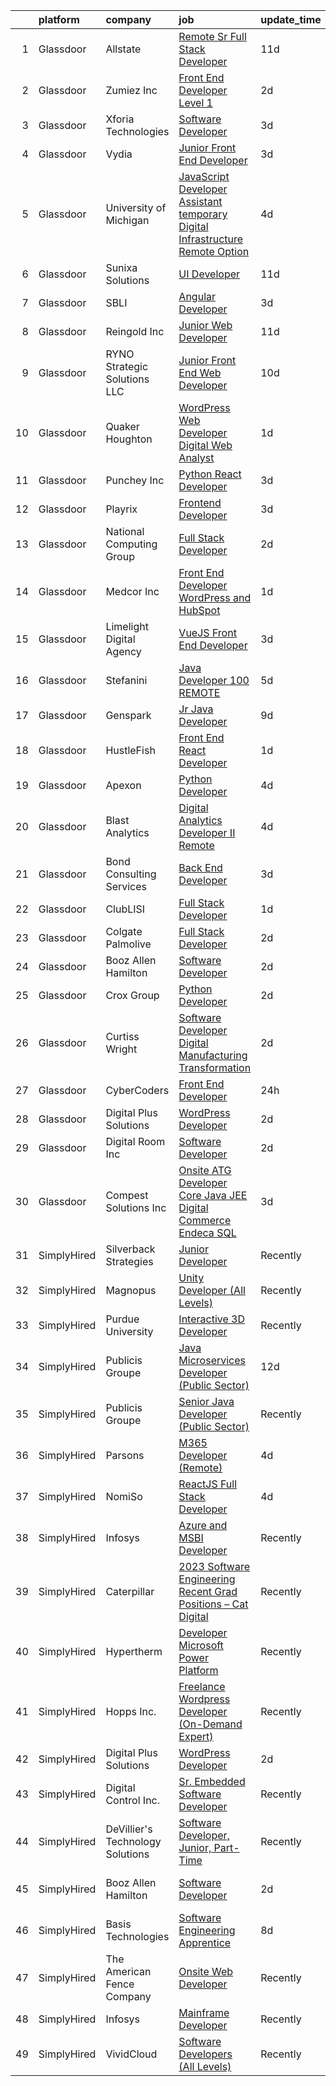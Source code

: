 

|    | platform    | company                          | job                                                                                                                                                                                                                                                                                                                                                                                                                                                                                                                                                                                                                                                                                                                                                                                                                                                                                                                                                                                                                                                                                                                                                                                                                                                                                                                                                                                                                                                                                                                                              | update_time   | location                    |
|---:|:------------|:---------------------------------|:-------------------------------------------------------------------------------------------------------------------------------------------------------------------------------------------------------------------------------------------------------------------------------------------------------------------------------------------------------------------------------------------------------------------------------------------------------------------------------------------------------------------------------------------------------------------------------------------------------------------------------------------------------------------------------------------------------------------------------------------------------------------------------------------------------------------------------------------------------------------------------------------------------------------------------------------------------------------------------------------------------------------------------------------------------------------------------------------------------------------------------------------------------------------------------------------------------------------------------------------------------------------------------------------------------------------------------------------------------------------------------------------------------------------------------------------------------------------------------------------------------------------------------------------------|:--------------|:----------------------------|
|  1 | Glassdoor   | Allstate                         | [Remote Sr Full Stack Developer](https://www.glassdoor.com/partner/jobListing.htm?pos=109&ao=1110586&s=58&guid=00000183977db1ea8f79c5eff2e3744d&src=GD_JOB_AD&t=SR&vt=w&cs=1_63218b54&cb=1664693941301&jobListingId=1008151941232&cpc=AC285F3A3ECA6BB0&jrtk=3-0-1gebnrclrkhr2801-1gebnrcmajfm4800-5b194b3fbe6ee647--6NYlbfkN0BLH0BMQoDn-yw6Urt952hBm1JLFZ7WpBxND2cMIOjOqbFVk94wXfJol2fCSe2VsLweUZVv5F81-pzMLIYuZarIJfVoOmIuZ9Upo_8eebWBhTfA_NwY9TqnecIK2bYOQ0VafuT-AqcKIJ3AVFkyKzzlIckfKDxpW980wqk_gSEMuLAL9_ceneQNtqlCTFRj7r5Y8o3gPhCh9DvOy9Ka3u8TYWdeH-GIrBkAK5VRyUx5WuZRqBabxL1FnYI2z_loufSZ1fpaDNZakWwGwu7NKxY-azIp51je3ueiAI7pCeTQwtrk3e9kGKY8w1YVep34yV44tbDA-1fKwF1GgSgQFFIUAhO1bCmC6roMCsq6SIHm6_TQd23cEELYzt6Qs70L7_J2m4mnUdbgulZVKNwTDcbJn_uFO3Ey-T2nN-QM-7VIIT6M4rFZTYaRaMuYIcQHxU1H8l2Wezu4Zgkc_ypDLZVMukZnLS9-RSY4xTWX_RbvL6KKcr05zOzuMpkcApyayvDOKPpB1a0hFcOe1ojaPADJBGZ9azzEmH1LMwkaBXMLj7aLstktBmBtWfipd9SxoCm2LdlnBYm1a7prA_R9lu_ZJUV2eUItf3_UEXU3LvE9qxmtigp5NjQ_sQsCNZZvNxRGj68874njHcoje58qVkykAfozlFOuB4B_jEVYYfBXf4vgApIDun2RyfhwuU2xRXzQGvr1Ml30Ce0HfC9s8pU5MNTLgGjsrxAhT0Hwi56gnv0OaLuVhAlZ-c2w9iy_nQdXBUykDmdjeSI1iYiUrk8kzqeOu1vtM-PR9z_C_wwSQe-r_lYDRbSFl2Y0OKayEoQSPlC5mn59shz4nHLn6S74B_1q5lMzTAkQa9VvZh5ieFNA3vNbIwak9Y_8MaPjTqo0koFgPnYywfRKMXhuLWrjpZFwQex4JBrakeohSN1GUlGrpalll1oGGU_K5dBO_WdkYpro5aKNFOhccVlDFGNUgetSBpDsBN8crJBCVO4BKxLNoRR3E510sw5SQMUcExe7O57K-xEAYMBJqYgTqYhkqbywhG4dnaNbYkieLxSl79n-BcvS0wvgUGYqLPp6wJ9hJhJqpCd2ha4nN_M_CFBI39WEG599Yoaet82Fd4dxp_hG7xCl84-6lmAmsM90AgMQECedOmtTMg%3D%3D) | 11d           | Remote                      |
|  2 | Glassdoor   | Zumiez Inc                       | [Front End Developer   Level 1](https://www.glassdoor.com/partner/jobListing.htm?pos=130&ao=1136043&s=58&guid=00000183977db1ea8f79c5eff2e3744d&src=GD_JOB_AD&t=SR&vt=w&ea=1&cs=1_add21c9c&cb=1664693941303&jobListingId=1008170076448&jrtk=3-0-1gebnrclrkhr2801-1gebnrcmajfm4800-418e019eb7662bc5-)                                                                                                                                                                                                                                                                                                                                                                                                                                                                                                                                                                                                                                                                                                                                                                                                                                                                                                                                                                                                                                                                                                                                                                                                                                              | 2d            | Lynnwood, WA                |
|  3 | Glassdoor   | Xforia Technologies              | [Software Developer](https://www.glassdoor.com/partner/jobListing.htm?pos=115&ao=1136043&s=58&guid=00000183977db1ea8f79c5eff2e3744d&src=GD_JOB_AD&t=SR&vt=w&ea=1&cs=1_d81c3a03&cb=1664693941302&jobListingId=1008168498492&jrtk=3-0-1gebnrclrkhr2801-1gebnrcmajfm4800-0abdcb4850464d04-)                                                                                                                                                                                                                                                                                                                                                                                                                                                                                                                                                                                                                                                                                                                                                                                                                                                                                                                                                                                                                                                                                                                                                                                                                                                         | 3d            | Remote                      |
|  4 | Glassdoor   | Vydia                            | [Junior Front End Developer](https://www.glassdoor.com/partner/jobListing.htm?pos=119&ao=1136043&s=58&guid=00000183977db1ea8f79c5eff2e3744d&src=GD_JOB_AD&t=SR&vt=w&ea=1&cs=1_3858c9f3&cb=1664693941302&jobListingId=1008169050605&jrtk=3-0-1gebnrclrkhr2801-1gebnrcmajfm4800-33f271434f4579d5-)                                                                                                                                                                                                                                                                                                                                                                                                                                                                                                                                                                                                                                                                                                                                                                                                                                                                                                                                                                                                                                                                                                                                                                                                                                                 | 3d            | Remote                      |
|  5 | Glassdoor   | University of Michigan           | [JavaScript Developer Assistant  temporary  Digital Infrastructure Remote Option](https://www.glassdoor.com/partner/jobListing.htm?pos=124&ao=1136043&s=58&guid=00000183977db1ea8f79c5eff2e3744d&src=GD_JOB_AD&t=SR&vt=w&cs=1_cfa81a8c&cb=1664693941302&jobListingId=1008165958703&jrtk=3-0-1gebnrclrkhr2801-1gebnrcmajfm4800-65f1c5195cd97203-)                                                                                                                                                                                                                                                                                                                                                                                                                                                                                                                                                                                                                                                                                                                                                                                                                                                                                                                                                                                                                                                                                                                                                                                                 | 4d            | Ann Arbor, MI               |
|  6 | Glassdoor   | Sunixa Solutions                 | [UI Developer](https://www.glassdoor.com/partner/jobListing.htm?pos=113&ao=1136043&s=58&guid=00000183977db1ea8f79c5eff2e3744d&src=GD_JOB_AD&t=SR&vt=w&ea=1&cs=1_6acbd8d9&cb=1664693941301&jobListingId=1008151517508&jrtk=3-0-1gebnrclrkhr2801-1gebnrcmajfm4800-1be69a345728f09d-)                                                                                                                                                                                                                                                                                                                                                                                                                                                                                                                                                                                                                                                                                                                                                                                                                                                                                                                                                                                                                                                                                                                                                                                                                                                               | 11d           | Remote                      |
|  7 | Glassdoor   | SBLI                             | [Angular Developer](https://www.glassdoor.com/partner/jobListing.htm?pos=104&ao=1110586&s=58&guid=00000183977db1ea8f79c5eff2e3744d&src=GD_JOB_AD&t=SR&vt=w&ea=1&cs=1_09c8e15b&cb=1664693941301&jobListingId=1008167959946&cpc=BBD63848FB84346C&jrtk=3-0-1gebnrclrkhr2801-1gebnrcmajfm4800-62a7fb5f74255640--6NYlbfkN0ANPzSidSEBYE_ak-IZXiPVDVgP634dKPerCPZGJqF6q2af2l_NJ_1y45DedaMq5G1s2aXJms4Br2z8z03mvWFgDAxG6ntV4_rOXBQxeTzrMJv6IaHfHB4Dcj2NVhAQuQ7DQEws3WfhDa4UNKVE3-3BR9Da3wfoM7qgDy8Gb9_EtcsObckbeoETebLG9J1X1tSw0HyEFN1ELelM34X1gUAKywFOp4NRukJTybuog4cujv-9Y6gHgl7Dd0je2QtK_Ae4TiXpvlZ5BBTt0wkuOOGGGfJFGQBO-mfZvHvCLPFa_biEUumTvSzNH9wdkZqg5snZJy2hpayssKZv5uoSqvtycSRws_9SQLKgYObVuD6HQ9-CitmUV46q_oEn-Cz575VgGTp3wRczyXucMe6DB8N_LcNMzJhoOaqm3HjTZS16obiICp3dvBSjGfNzfoFPRAT3XTyNtNKnKwfyRVkolqD4U2yzLRoIQANKRnYbhjwzYly2hZXXdEpFb3FtBjHWATmol_O9rmOreQ%3D%3D)                                                                                                                                                                                                                                                                                                                                                                                                                                                                                                                                                                                                                                                                         | 3d            | Woburn, MA                  |
|  8 | Glassdoor   | Reingold Inc                     | [Junior Web Developer](https://www.glassdoor.com/partner/jobListing.htm?pos=120&ao=1136043&s=58&guid=00000183977db1ea8f79c5eff2e3744d&src=GD_JOB_AD&t=SR&vt=w&ea=1&cs=1_2bf402dc&cb=1664693941302&jobListingId=1008151861362&jrtk=3-0-1gebnrclrkhr2801-1gebnrcmajfm4800-a3bd1a594d1265e2-)                                                                                                                                                                                                                                                                                                                                                                                                                                                                                                                                                                                                                                                                                                                                                                                                                                                                                                                                                                                                                                                                                                                                                                                                                                                       | 11d           | Remote                      |
|  9 | Glassdoor   | RYNO Strategic Solutions LLC     | [Junior Front End Web Developer](https://www.glassdoor.com/partner/jobListing.htm?pos=127&ao=1136043&s=58&guid=00000183977db1ea8f79c5eff2e3744d&src=GD_JOB_AD&t=SR&vt=w&ea=1&cs=1_6744c267&cb=1664693941302&jobListingId=1008154621159&jrtk=3-0-1gebnrclrkhr2801-1gebnrcmajfm4800-184affa887887896-)                                                                                                                                                                                                                                                                                                                                                                                                                                                                                                                                                                                                                                                                                                                                                                                                                                                                                                                                                                                                                                                                                                                                                                                                                                             | 10d           | Remote                      |
| 10 | Glassdoor   | Quaker Houghton                  | [WordPress Web Developer  Digital Web Analyst](https://www.glassdoor.com/partner/jobListing.htm?pos=125&ao=1136043&s=58&guid=00000183977db1ea8f79c5eff2e3744d&src=GD_JOB_AD&t=SR&vt=w&ea=1&cs=1_11ddcf49&cb=1664693941302&jobListingId=1008175751618&jrtk=3-0-1gebnrclrkhr2801-1gebnrcmajfm4800-d69452f337f9073a-)                                                                                                                                                                                                                                                                                                                                                                                                                                                                                                                                                                                                                                                                                                                                                                                                                                                                                                                                                                                                                                                                                                                                                                                                                               | 1d            | Conshohocken, PA            |
| 11 | Glassdoor   | Punchey  Inc                     | [Python React Developer](https://www.glassdoor.com/partner/jobListing.htm?pos=106&ao=1110586&s=58&guid=00000183977db1ea8f79c5eff2e3744d&src=GD_JOB_AD&t=SR&vt=w&ea=1&cs=1_405ee794&cb=1664693941301&jobListingId=1008168039807&cpc=4B86475FAF393599&jrtk=3-0-1gebnrclrkhr2801-1gebnrcmajfm4800-91d15ee4e6687364--6NYlbfkN0AS3oPsAAmCngCu4U51_2RxXyfS7TdWOFtWPOafNW52I-BHaFGjpaHg8ana9CIS3qNl41eCTZEWlqYFocM5kjsctZ7a_pBAgckicOuUE3DtvB0qphYFxgXd3xK71UxiYDOfQin_4Lujy7n2EbbN77KPZK8otnXe5Ef6T-6XJsqn7Fyd6UNI9CMBvwLct4-XvySnCJmk_qfEn18UZiRg34v-xcxjblBsd51IhTnj8_EyscXsLz4S8jSOYVDLRREUBDbFofTuQj3Z4MFYWaOuJHG6yVPD3bA_r2CF8NrR5KIPcd3LCxE_hGppj0yI8mu829YTD2EqteisHvxTymTStgpSldb2gvk7g7-VUUKeLf5igbJHt0AQnRr-qhTPl-Dt8hsKoWpA2F9aKWYl5NmDclRz-OSbL9p4Hq4LSVy4b1EmPNvJwvPtDyaA0S5nkNf9pXZpbucrhq5eIiwTOJ3jcfAWzW1XjYEprUPNzF0R0eZfGnFUJCqtLl08KWZrDeaEhOTDNpWcFhkN1g%3D%3D)                                                                                                                                                                                                                                                                                                                                                                                                                                                                                                                                                                                                                                                                    | 3d            | Milford, CT                 |
| 12 | Glassdoor   | Playrix                          | [Frontend Developer](https://www.glassdoor.com/partner/jobListing.htm?pos=121&ao=1136043&s=58&guid=00000183977db1ea8f79c5eff2e3744d&src=GD_JOB_AD&t=SR&vt=w&cs=1_689fec55&cb=1664693941302&jobListingId=1008167767914&jrtk=3-0-1gebnrclrkhr2801-1gebnrcmajfm4800-f119e9024b23a900-)                                                                                                                                                                                                                                                                                                                                                                                                                                                                                                                                                                                                                                                                                                                                                                                                                                                                                                                                                                                                                                                                                                                                                                                                                                                              | 3d            | Remote                      |
| 13 | Glassdoor   | National Computing Group         | [Full Stack Developer](https://www.glassdoor.com/partner/jobListing.htm?pos=111&ao=1110586&s=58&guid=00000183977db1ea8f79c5eff2e3744d&src=GD_JOB_AD&t=SR&vt=w&ea=1&cs=1_62d8aa68&cb=1664693941302&jobListingId=1008171072526&cpc=3BA4CE39D5B5DEF5&jrtk=3-0-1gebnrclrkhr2801-1gebnrcmajfm4800-06a24b067ceab9d4--6NYlbfkN0Bd344yjp9AwUe5rl4VqAqnerCVvSr97YShB4n1ziAus_vkDee58LwrfbZwaqFrouieDIvUXmSrJiqVTkoNLz-Na-2vH0R0VaJKk_doXDw-EhqAGdgcxfHpL8zQBLHeUkwh2JuYyOPBKm-l-ytvS2EJsWxirUGCx9miIVSAl8FTPdIVlK9uECFNLkzPYxHVQUE9zp7AU5iqFzbkmStSvH31OzIT5VGBJSRqUqWnzZI5Hcq7xZXTq9UK9HSoUG_WOIqLZDIqMk9sNx5H2qHqFGdwVIZktUtnfFx4JRWDQSfRJpmJK_QernijT3qcgp81y_YYQKyp-Zi0rEN_e2Dx49vDgUIu-XGDdpPvHgXUTTfnhxX54YAbNBIMLnjOSJgswQmGMr3969RqLkLA8oexZn7D2c8oS5MAGs8zOt3j8d7nGG1meD8Rc727s25zYyapWmJKJiVdN1OTy4a3AM6eeE1zTPP6OL2NqXg4JTKD4jdkKjaxpm8VFvfdkB91xvfHFRU%3D)                                                                                                                                                                                                                                                                                                                                                                                                                                                                                                                                                                                                                                                                                    | 2d            | Remote                      |
| 14 | Glassdoor   | Medcor Inc                       | [Front End Developer   WordPress and HubSpot](https://www.glassdoor.com/partner/jobListing.htm?pos=117&ao=1136043&s=58&guid=00000183977db1ea8f79c5eff2e3744d&src=GD_JOB_AD&t=SR&vt=w&ea=1&cs=1_e9cbb1a0&cb=1664693941302&jobListingId=1008175408576&jrtk=3-0-1gebnrclrkhr2801-1gebnrcmajfm4800-47fe2c7223442a9e-)                                                                                                                                                                                                                                                                                                                                                                                                                                                                                                                                                                                                                                                                                                                                                                                                                                                                                                                                                                                                                                                                                                                                                                                                                                | 1d            | Remote                      |
| 15 | Glassdoor   | Limelight Digital Agency         | [VueJS Front End Developer](https://www.glassdoor.com/partner/jobListing.htm?pos=129&ao=1136043&s=58&guid=00000183977db1ea8f79c5eff2e3744d&src=GD_JOB_AD&t=SR&vt=w&ea=1&cs=1_b6017f05&cb=1664693941302&jobListingId=1008169014596&jrtk=3-0-1gebnrclrkhr2801-1gebnrcmajfm4800-773513b4ac5ce8dc-)                                                                                                                                                                                                                                                                                                                                                                                                                                                                                                                                                                                                                                                                                                                                                                                                                                                                                                                                                                                                                                                                                                                                                                                                                                                  | 3d            | Remote                      |
| 16 | Glassdoor   | Stefanini                        | [Java Developer   100  REMOTE](https://www.glassdoor.com/partner/jobListing.htm?pos=122&ao=1136043&s=58&guid=00000183977db1ea8f79c5eff2e3744d&src=GD_JOB_AD&t=SR&vt=w&ea=1&cs=1_63190c85&cb=1664693941302&jobListingId=1008162788364&jrtk=3-0-1gebnrclrkhr2801-1gebnrcmajfm4800-8ed2a87a7dc91a66-)                                                                                                                                                                                                                                                                                                                                                                                                                                                                                                                                                                                                                                                                                                                                                                                                                                                                                                                                                                                                                                                                                                                                                                                                                                               | 5d            | Remote                      |
| 17 | Glassdoor   | Genspark                         | [Jr  Java Developer](https://www.glassdoor.com/partner/jobListing.htm?pos=128&ao=1136043&s=58&guid=00000183977db1ea8f79c5eff2e3744d&src=GD_JOB_AD&t=SR&vt=w&ea=1&cs=1_592751c7&cb=1664693941302&jobListingId=1008157076070&jrtk=3-0-1gebnrclrkhr2801-1gebnrcmajfm4800-104de153810d5f91-)                                                                                                                                                                                                                                                                                                                                                                                                                                                                                                                                                                                                                                                                                                                                                                                                                                                                                                                                                                                                                                                                                                                                                                                                                                                         | 9d            | Remote                      |
| 18 | Glassdoor   | HustleFish                       | [Front End React Developer](https://www.glassdoor.com/partner/jobListing.htm?pos=116&ao=1136043&s=58&guid=00000183977db1ea8f79c5eff2e3744d&src=GD_JOB_AD&t=SR&vt=w&ea=1&cs=1_04f85ba9&cb=1664693941302&jobListingId=1008174737039&jrtk=3-0-1gebnrclrkhr2801-1gebnrcmajfm4800-e0e67e386cc1ae5b-)                                                                                                                                                                                                                                                                                                                                                                                                                                                                                                                                                                                                                                                                                                                                                                                                                                                                                                                                                                                                                                                                                                                                                                                                                                                  | 1d            | Remote                      |
| 19 | Glassdoor   | Apexon                           | [Python Developer](https://www.glassdoor.com/partner/jobListing.htm?pos=112&ao=1136043&s=58&guid=00000183977db1ea8f79c5eff2e3744d&src=GD_JOB_AD&t=SR&vt=w&ea=1&cs=1_91070751&cb=1664693941301&jobListingId=1008165198497&jrtk=3-0-1gebnrclrkhr2801-1gebnrcmajfm4800-e8e8969dbfb75a46-)                                                                                                                                                                                                                                                                                                                                                                                                                                                                                                                                                                                                                                                                                                                                                                                                                                                                                                                                                                                                                                                                                                                                                                                                                                                           | 4d            | Remote                      |
| 20 | Glassdoor   | Blast Analytics                  | [Digital Analytics Developer II  Remote ](https://www.glassdoor.com/partner/jobListing.htm?pos=126&ao=1136043&s=58&guid=00000183977db1ea8f79c5eff2e3744d&src=GD_JOB_AD&t=SR&vt=w&ea=1&cs=1_f5f316ed&cb=1664693941302&jobListingId=1008166848791&jrtk=3-0-1gebnrclrkhr2801-1gebnrcmajfm4800-5f373591c08a8861-)                                                                                                                                                                                                                                                                                                                                                                                                                                                                                                                                                                                                                                                                                                                                                                                                                                                                                                                                                                                                                                                                                                                                                                                                                                    | 4d            | Remote                      |
| 21 | Glassdoor   | Bond Consulting Services         | [Back End Developer](https://www.glassdoor.com/partner/jobListing.htm?pos=107&ao=1110586&s=58&guid=00000183977db1ea8f79c5eff2e3744d&src=GD_JOB_AD&t=SR&vt=w&ea=1&cs=1_ae79ef7f&cb=1664693941301&jobListingId=1008169098006&cpc=5EFBB0462F9C6B7A&jrtk=3-0-1gebnrclrkhr2801-1gebnrcmajfm4800-824f51cf1482c9d7--6NYlbfkN0DSu7NBh_cozDTsozu93pdolsxT3yIbVW--nSiCmZ6bWzkX6X39lILsABiwNT4Tj2JYcvTrzlWatZW9hAlML3-i1OdWKzkaKBq6gC1Qt-dKuzWZeO2pKBtqxrrzOW4qv6Sqj5u0O6aKqpzjebYNdY0OhQDrQl4fk8QjBlNWYU2Q8Qz04y4t9RK8EOkeg0QYNhuRl39ur3qVCp9CVL8sgYhFFWrrrTINRIzRMovXMIFFYN9wdtdgdJcB4I42wV1Tyua8sb22O2Th6tdx27QjBdydGEKwiQgJAX4E5N2e-aYtLu_pv96XzI4Vt_gMGAvwdQlAnIvP-8b4-_7zaCU73MRmK-3rbLaoJYsQA3EpQJ-AKYdf0WlmzpCAlLwD3Kds_y5QbXaSNoeVzXNMFz61L8mOral2YwgbYTFY8B7fch9BlPcEWlKMPO8lIU3SatRa50zIj759Dl06-Dt1OS1FN4Idq-AHsYVY5jOX_ikYYFAcLYEqaVNa3x1zSVpkg0ygKVa-KpgQrHnzJt1Xhq8rPJ7v)                                                                                                                                                                                                                                                                                                                                                                                                                                                                                                                                                                                                                                                                    | 3d            | Remote                      |
| 22 | Glassdoor   | ClubLISI                         | [Full Stack Developer](https://www.glassdoor.com/partner/jobListing.htm?pos=103&ao=1110586&s=58&guid=00000183977db1ea8f79c5eff2e3744d&src=GD_JOB_AD&t=SR&vt=w&ea=1&cs=1_4d7836ad&cb=1664693941300&jobListingId=1008173736080&cpc=1160948BCBA38B5B&jrtk=3-0-1gebnrclrkhr2801-1gebnrcmajfm4800-9566aad96365422c--6NYlbfkN0ApmVvSVOwpfbbquuft9KNPOM_b9eEmz9N0JS6pX0VIV4Mo3ppZsuNtXW_M5MuYWlxvsEo73bPNZ2bZnCMQSHJroQR-J7A9oQD1mtWNftppHIZYWA1O5LS-8LOkr96ywc5SCJjhWSfwRT9qA1vTqGCbI7p0HCEafNG3gHYKZfiYjqeVqdW179XrHU00eDP_lfakUBu_srvy1_wya0KdWQj9tdhYoxWtMohgdzmS2BWPTpwuE1o0J_RMefFWmhExrIFlGip5PGaazfJLUlqAWo_vL4xcFQiR5QAVq_x53KivDUthNJbRvZ4vK42iNhmNhXrKGAOeK3903wu1_ewjrbTJ2N6mlrrsH681UgOPgUTTaJiqQDGvz02Ms41v9ZWBF3Ob7VSoShLHThXDWXJr-2olGaIX86uYRb3uNiwzQo3ddQfopZYsa1sgd9M3AirAfHEXLMPR0QNScZG6iJSG2LdBNWX6QFJJnQ8hDCyMc5-f15vSMucE1A1ae_FEmUSTAAXLGYM7hbag4A%3D%3D)                                                                                                                                                                                                                                                                                                                                                                                                                                                                                                                                                                                                                                                                      | 1d            | Remote                      |
| 23 | Glassdoor   | Colgate Palmolive                | [Full Stack Developer](https://www.glassdoor.com/partner/jobListing.htm?pos=101&ao=1110586&s=58&guid=00000183977db1ea8f79c5eff2e3744d&src=GD_JOB_AD&t=SR&vt=w&cs=1_0df32979&cb=1664693941300&jobListingId=1008171257781&cpc=0C139D4CAD5A6DB2&jrtk=3-0-1gebnrclrkhr2801-1gebnrcmajfm4800-240e5c906efb876f--6NYlbfkN0CScSxRBn_n5hzPBw7DFYVJJAQwrBP-UaBS3EDdzxnGq8yiXsYY8INOgRd_YdN7Dfj78gaHCNdj5BNIvZ5zsiiqNLirVuZvIm7BAIuTUkOT3yeXzCdDKqooQJbtq2z86H0oN3D6meiPiUmiO2ihdRahy0fyevDeBJK-SkSv5-soDn43qmRS6OLK79fGoF2GZrDPCHvdLgafNF41xBcdmeKZXZ3D3mabQOxMEV_mg30eJR3k8AzwAeBAxlVzmV7mdKfykuw18DboHaPfABOxrO0YCR8Rt7_z2c3_KFvlksqYa-Qpc_ef3tHGNeXFaaaboX8MxNog0-M003kK_CZKtF4Weh5trIwpeNto_V7WxGhE94ILtXK99xzKX2I-5SQwwYEY9XrY5-cqi6eQUKC01NxL28G6C0nCFL9kM4OMOrt-uB0Bc2h-F3vgHUCBe5jvuU7_MRVy49XiLDnidGMSJRID9_hPNrzuDAdBcgJWz76qBsbi3hJkVUtqJYua9klWBXJ2z7ZpLAa5Dwn4GAgJyno_mCDyLtYyn4E6JVJk7ryGPv2_eKyxI2X1kWFbxw6dKjPnBoieIA1iDY9ElgWtBIZKq9hwNszpj4JwDGueMv_6D7_Rj-T7kiY_xER2q98ast1Z6oMhrmpywoOHqjBsHLMt)                                                                                                                                                                                                                                                                                                                                                                                                                                                                                                                                       | 2d            | Piscataway, NJ              |
| 24 | Glassdoor   | Booz Allen Hamilton              | [Software Developer](https://www.glassdoor.com/partner/jobListing.htm?pos=123&ao=1136043&s=58&guid=00000183977db1ea8f79c5eff2e3744d&src=GD_JOB_AD&t=SR&vt=w&cs=1_f1f31ebc&cb=1664693941302&jobListingId=1008171575365&jrtk=3-0-1gebnrclrkhr2801-1gebnrcmajfm4800-424701318f8fd393-)                                                                                                                                                                                                                                                                                                                                                                                                                                                                                                                                                                                                                                                                                                                                                                                                                                                                                                                                                                                                                                                                                                                                                                                                                                                              | 2d            | Charleston, SC              |
| 25 | Glassdoor   | Crox Group                       | [Python Developer](https://www.glassdoor.com/partner/jobListing.htm?pos=118&ao=1136043&s=58&guid=00000183977db1ea8f79c5eff2e3744d&src=GD_JOB_AD&t=SR&vt=w&ea=1&cs=1_66e3538b&cb=1664693941302&jobListingId=1008170938057&jrtk=3-0-1gebnrclrkhr2801-1gebnrcmajfm4800-60438829c5b00845-)                                                                                                                                                                                                                                                                                                                                                                                                                                                                                                                                                                                                                                                                                                                                                                                                                                                                                                                                                                                                                                                                                                                                                                                                                                                           | 2d            | Remote                      |
| 26 | Glassdoor   | Curtiss Wright                   | [Software Developer   Digital Manufacturing Transformation](https://www.glassdoor.com/partner/jobListing.htm?pos=102&ao=1110586&s=58&guid=00000183977db1ea8f79c5eff2e3744d&src=GD_JOB_AD&t=SR&vt=w&ea=1&cs=1_55d8980b&cb=1664693941300&jobListingId=1008171596607&cpc=A938E184CF850189&jrtk=3-0-1gebnrclrkhr2801-1gebnrcmajfm4800-3b9a1c18ed1367a7--6NYlbfkN0BWwfGkIYwtQ8ltmlMtJ2UA4J-xK2IidRsE07vMFDUC6vGcxTRKGpm-K6VS4VTf9x8Qj9oPFDOIAuATjehVMV8XTlOMRBbe0bs23nzbkhlGnTFhkWf9Lvz2JRDdNwX2RIASPjntdwz57BNjvOw2gHtmIU9_C8MdIKrxUKT35wbik5JNSXOUorV8R9VisC09PYEVJNBqWcOI6qNdOb0cwpFu7PN8vuDIhdRC2NOTLShWs1Zzuqy4LNTWEjQ7ZGRaE2Bs2fy8g3rtPPTd9eDpufQng7qYvZrNyyy79CHHT0bbdCO_PEIPAihLvEI_rFFF5lPpqQvPHKegQxbOSWat0fAlZDDXnCDRzuq76lTpbkHnSyqjEAOLnefYTxV5VmatgEWlVP0iktB0EB7G9nYUo9sXCCoV90qstui7lQX3fQYJWg1imRpC3LWGl9Kur1wYODKGHX58mguJYwtsBDfvj5H2f1awHX2tTg2lNGRRCubfHRGO5GgcQqGsai2K3ga92q84ALKCGsLCoaASI4mfqKmpN3vPHPiJaYVOzjkSXjkOskWUc4ghKpFDyUnuldBpSDuOFTvE0KbbVQ%3D%3D)                                                                                                                                                                                                                                                                                                                                                                                                                                                                                                                                                                 | 2d            | Brecksville, OH             |
| 27 | Glassdoor   | CyberCoders                      | [Front End Developer](https://www.glassdoor.com/partner/jobListing.htm?pos=110&ao=1110586&s=58&guid=00000183977db1ea8f79c5eff2e3744d&src=GD_JOB_AD&t=SR&vt=w&ea=1&cs=1_0fbe5b72&cb=1664693941301&jobListingId=1008176519684&cpc=451933188B21919D&jrtk=3-0-1gebnrclrkhr2801-1gebnrcmajfm4800-46cffefdbe887568--6NYlbfkN0CpFJQzrgRR8WqXWK1qKKEqALWJw739KlKqr2H-MSI4eoBlI4EFrmor2FYZMP3muM15u4rKg0cxKj5EsG2wd_69y24IqIuPfE41yAsQhcXoy1_HIRvi2-fbXV3Ng52iXJgy0jLY94kfxpEPANRkqsp3uLFkyfKBDC09rbBaNXTkXukYdFpIGfrBgQU8tFqxsQHUHL1EC8GV4Os2zs7LFvXp9lSLobDKgZI1x9cQqaMNZVz5_V0MUDVuwT0zlmOvm5ToEtW6BWu3DapgaFD-FGeopHbvXoezVk9TbFFOutdoXyjsMsGsUgPTge8basofocSfDQwtV7UCiMUuIc7SXMsG1Y-scDFbToD9nSEtHZdgCMHOPykcohEU89UtbhRx0ujvZV_5VaHczyIsY0x67HtBAerw3En0NrAbbXnvLajLCL6vPrJBG-S9keAdV0siSNCBDspCr-6d07PcWgwcZRC0L47TwJjsA0R33X7fPao4kHnA6gCIxygqZIndj57hDoYP1DYFxZIejFvoHOBcmsqBs76jPonFwXS68uJPKMPvdB0JOF2l36vxFaiW4dhFTnnTwILyiI0uRiXjJPHOzvO5-hsfvVFE3jZ4ghSPZkjRxW21nPFdf3FWTaY0eXT8Acev093lqew2_Bux80GUd997aRiMTfGH26EhUUpmQdAaAhhCxmQSSBAbU8EkP8hRX-ZMqyBRMbT_zEWZQZ_QW2NtzCVQNwAQus5bxJDXiDY1D--0oN-ubiFsRQFGd55DfQUtq_5lPVUP0_2ZzG1JekfsqPVOzSs6FFD3DCKPX1QxKXdlBgJrZu6cpv6T6HzEZSJNcNW3USb5cBJmWi78rmypf2MtbQOC_QDdQZpWiWDcmGXR7nVIjTiZjUAputN59gkw9CJ8EAdnxjw6s7mA8PIHoxmWcve01_14ZDkePNVRJm21wfucnSaFiFiXc1TYQTYJj9Dsq2i9mDIKKe3zx3G-OuIlY2lmCrfSV7daJFIbyby7Z6_6ipjp)                                                                                                                                                                   | 24h           | Holland, OH                 |
| 28 | Glassdoor   | Digital Plus Solutions           | [WordPress Developer](https://www.glassdoor.com/partner/jobListing.htm?pos=114&ao=1136043&s=58&guid=00000183977db1ea8f79c5eff2e3744d&src=GD_JOB_AD&t=SR&vt=w&ea=1&cs=1_95d2b18a&cb=1664693941302&jobListingId=1008171705524&jrtk=3-0-1gebnrclrkhr2801-1gebnrcmajfm4800-0d9ef80828150647-)                                                                                                                                                                                                                                                                                                                                                                                                                                                                                                                                                                                                                                                                                                                                                                                                                                                                                                                                                                                                                                                                                                                                                                                                                                                        | 2d            | Remote                      |
| 29 | Glassdoor   | Digital Room Inc                 | [Software Developer](https://www.glassdoor.com/partner/jobListing.htm?pos=108&ao=1110586&s=58&guid=00000183977db1ea8f79c5eff2e3744d&src=GD_JOB_AD&t=SR&vt=w&ea=1&cs=1_a83a08d9&cb=1664693941301&jobListingId=1008171310868&cpc=A65DF3A704A48F9B&jrtk=3-0-1gebnrclrkhr2801-1gebnrcmajfm4800-e71a3ab82154aa81--6NYlbfkN0BUKWF4wmtJ03M3JxUrae3Nc_zaAbIW8Q8sWOl0l7hjFjPr5bfBfwd_0lMetQwl1qX4lOmcqEO3vVIF-oy2phn4DhRmCDnEY-rL-X4AWxr_dZO-_b9tdBEDi4b8RIWuLY-7SiIwKG-GagcpHbduzztYT2fNOQGMh6l3MfU9qWj46fmN6rfoXDPVZ0LdNCiN5gHO9vqu30rxxL9pZAqKo4RyW69H7GMOLH3NrCU6VUvR7BLwNicWHtS1UZjvkX1wB_JUVB3_LOwJ8XBsU9i1efKKdaxHAnyRL3TIqnjMNmx1juG9mt4QqBgOizTlfcCS_dKNH6N7T7Lr49DAYrBmsUiMIsvs7NiWQDE0cSh3PNal_RDVnOwGYBJGmQwOebrn-wRxcGDKMY3npCMplzaaNvgUh94PrPeJefqPx8uvMcr2RI95wCEymsfVUGkDlo9IOwU04BlsveE4iXurd-hhtg4aGub8cu_h_4hLvVXoDO2nvP9lsalG7bqsCEgFAqlIKK9pa-B7Rnsmmg%3D%3D)                                                                                                                                                                                                                                                                                                                                                                                                                                                                                                                                                                                                                                                                        | 2d            | Remote                      |
| 30 | Glassdoor   | Compest Solutions Inc            | [Onsite   ATG Developer  Core Java  JEE  Digital Commerce  Endeca  SQL ](https://www.glassdoor.com/partner/jobListing.htm?pos=105&ao=1110586&s=58&guid=00000183977db1ea8f79c5eff2e3744d&src=GD_JOB_AD&t=SR&vt=w&ea=1&cs=1_c028ead6&cb=1664693941301&jobListingId=1008168640497&cpc=A0032DE20586B9BD&jrtk=3-0-1gebnrclrkhr2801-1gebnrcmajfm4800-bbf62968bde551f0--6NYlbfkN0BOgdXrkVwLTpusOZJLRYuNKkCQsHka3T-uXCdrndwTIRrLycFA0COpwkWaty6MpEE8cfA4XrDzXb0fJIz0uvFHtKzSgnB9juvtk6GFZAG64JMmNVEfpHk52Ps_dOCnVfm1_mAcEFBoirUgRJ8nCCN6ldyPBF2biQ0gwpwFP2m4EYvNOgre5mc4jMo8MYG-7F_GKwrypcf3pt6yDcAEztkT8wYR7SNndxGqOvW4n0W-tTicl0T80E8XSh6I4oUU7nZsEyFKrfoKnK26UrM7p4z-YL-WTKdQTxE5cWLgsWAxXW9UtSgQrGvVzKReHhE7lyxLXc_HWkeETYdT-6-sN4wWdUxT_Vy5LMzTQ2BNfnMOgd1memSI9w2Bh5vXFY51oYN3fE1tLGSDh0zGwhavHJX3Z9xd1A0o3bCMBwAL6aKfUOcvB0M5ij8kiUuTrcDttLaWlWr4OYJECnd1nyFZOjZpFOJFjNI0fI7CQ384gC23NnbmT5jDvWt-ZXgrCVFWnHZpVlPf5NrTkhpRRmhQvAZGtGk1j0eAKcvBWjJuOza_FaEtJifZAneK)                                                                                                                                                                                                                                                                                                                                                                                                                                                                                                                                                                                | 3d            | Memphis, TN                 |
| 31 | SimplyHired | Silverback Strategies            | [Junior Developer](https://www.simplyhired.com/job/pT9TDf9HrI_Qg0Vc9wd2hKYESPoJh8WCLH0uy3543lFj1H5fKINvxw?q=digital+developer)                                                                                                                                                                                                                                                                                                                                                                                                                                                                                                                                                                                                                                                                                                                                                                                                                                                                                                                                                                                                                                                                                                                                                                                                                                                                                                                                                                                                                   | Recently      | Remote                      |
| 32 | SimplyHired | Magnopus                         | [Unity Developer (All Levels)](https://www.simplyhired.com/job/vPypX05jFCjXy9ymS1tlMhP8Zpx81wwzBDbU2anSTS_WypcGgAQCYg?q=digital+developer)                                                                                                                                                                                                                                                                                                                                                                                                                                                                                                                                                                                                                                                                                                                                                                                                                                                                                                                                                                                                                                                                                                                                                                                                                                                                                                                                                                                                       | Recently      | Los Angeles, CA             |
| 33 | SimplyHired | Purdue University                | [Interactive 3D Developer](https://www.simplyhired.com/job/V76HiP4xnvRBBT6K-n3_Aj63UnWdSszyw3n14uNA9KGovlsslfuQvw?q=digital+developer)                                                                                                                                                                                                                                                                                                                                                                                                                                                                                                                                                                                                                                                                                                                                                                                                                                                                                                                                                                                                                                                                                                                                                                                                                                                                                                                                                                                                           | Recently      | Hammond, IN                 |
| 34 | SimplyHired | Publicis Groupe                  | [Java Microservices Developer (Public Sector)](https://www.simplyhired.com/job/kh2nIYvYSP1v-yYoikX3Xo6ofpODbfnqSDVwpParoAGqtEGImanRUQ?q=digital+developer)                                                                                                                                                                                                                                                                                                                                                                                                                                                                                                                                                                                                                                                                                                                                                                                                                                                                                                                                                                                                                                                                                                                                                                                                                                                                                                                                                                                       | 12d           | Arlington, VA               |
| 35 | SimplyHired | Publicis Groupe                  | [Senior Java Developer (Public Sector)](https://www.simplyhired.com/job/_-0TDyq4JRCUm28TCDsD2HQI4-yTohxa5ZNBZ6YgQR5jeNJuw7p8Bg?q=digital+developer)                                                                                                                                                                                                                                                                                                                                                                                                                                                                                                                                                                                                                                                                                                                                                                                                                                                                                                                                                                                                                                                                                                                                                                                                                                                                                                                                                                                              | Recently      | Arlington, VA               |
| 36 | SimplyHired | Parsons                          | [M365 Developer (Remote)](https://www.simplyhired.com/job/UDauyj8aEeAhsVUNK4oqy3HeVGfLZN7GDOc2qxHQ2f4uxHMo4qcxng?q=digital+developer)                                                                                                                                                                                                                                                                                                                                                                                                                                                                                                                                                                                                                                                                                                                                                                                                                                                                                                                                                                                                                                                                                                                                                                                                                                                                                                                                                                                                            | 4d            | Remote                      |
| 37 | SimplyHired | NomiSo                           | [ReactJS Full Stack Developer](https://www.simplyhired.com/job/VIxuE2oLKeQ9zqu1i34xTAC_8q2jse0s-FkyMzVkhRkaWGSX9EnOeQ?q=digital+developer)                                                                                                                                                                                                                                                                                                                                                                                                                                                                                                                                                                                                                                                                                                                                                                                                                                                                                                                                                                                                                                                                                                                                                                                                                                                                                                                                                                                                       | 4d            | Englewood, CO               |
| 38 | SimplyHired | Infosys                          | [Azure and MSBI Developer](https://www.simplyhired.com/job/x7NvxTLNVQl0XwP-6yeVaFRIkncPEz0h09iSfMLN8roHROwmbeBINQ?q=digital+developer)                                                                                                                                                                                                                                                                                                                                                                                                                                                                                                                                                                                                                                                                                                                                                                                                                                                                                                                                                                                                                                                                                                                                                                                                                                                                                                                                                                                                           | Recently      | Bellevue, WA                |
| 39 | SimplyHired | Caterpillar                      | [2023 Software Engineering Recent Grad Positions – Cat Digital](https://www.simplyhired.com/job/1V9wfBp7awtnfxjJWSmgKOoCkW4oAfsXM-SokzFG3hoRamjb_WoJBQ?q=digital+developer)                                                                                                                                                                                                                                                                                                                                                                                                                                                                                                                                                                                                                                                                                                                                                                                                                                                                                                                                                                                                                                                                                                                                                                                                                                                                                                                                                                      | Recently      | Westminster, CO             |
| 40 | SimplyHired | Hypertherm                       | [Developer Microsoft Power Platform](https://www.simplyhired.com/job/eevWoTD_I_5K4yYbOpRRmkSiB0Q-Kdk8rmDFcQzO5PhQK1VpDXIBwg?q=digital+developer)                                                                                                                                                                                                                                                                                                                                                                                                                                                                                                                                                                                                                                                                                                                                                                                                                                                                                                                                                                                                                                                                                                                                                                                                                                                                                                                                                                                                 | Recently      | Hanover, NH                 |
| 41 | SimplyHired | Hopps Inc.                       | [Freelance Wordpress Developer (On-Demand Expert)](https://www.simplyhired.com/job/omp4Pj48b8uhUxMbVR0NFnU-QH-V_9HwQoLV7WzYauPjGMYe2Ko9Jg?q=digital+developer)                                                                                                                                                                                                                                                                                                                                                                                                                                                                                                                                                                                                                                                                                                                                                                                                                                                                                                                                                                                                                                                                                                                                                                                                                                                                                                                                                                                   | Recently      | Remote                      |
| 42 | SimplyHired | Digital Plus Solutions           | [WordPress Developer](https://www.simplyhired.com/job/3xZnQxbUnvp5HYQg55qi1VmlL1mwyXvYUaZbFdr6_2dvHeGgP7H_OQ?q=digital+developer)                                                                                                                                                                                                                                                                                                                                                                                                                                                                                                                                                                                                                                                                                                                                                                                                                                                                                                                                                                                                                                                                                                                                                                                                                                                                                                                                                                                                                | 2d            | Remote +1 location          |
| 43 | SimplyHired | Digital Control Inc.             | [Sr. Embedded Software Developer](https://www.simplyhired.com/job/PboyWzsAqElCiwpTQIQUz4_atthVnWvZnpuytS7xdHrqWLCo0i1SKw?q=digital+developer)                                                                                                                                                                                                                                                                                                                                                                                                                                                                                                                                                                                                                                                                                                                                                                                                                                                                                                                                                                                                                                                                                                                                                                                                                                                                                                                                                                                                    | Recently      | Kent, WA                    |
| 44 | SimplyHired | DeVillier's Technology Solutions | [Software Developer, Junior, Part-Time](https://www.simplyhired.com/job/n3QjirEF9CwcOz3IPoRAuyDAimMDiOtuGoZO5HJ-2RQf7ZUYDZ-7gA?q=digital+developer)                                                                                                                                                                                                                                                                                                                                                                                                                                                                                                                                                                                                                                                                                                                                                                                                                                                                                                                                                                                                                                                                                                                                                                                                                                                                                                                                                                                              | Recently      | Remote                      |
| 45 | SimplyHired | Booz Allen Hamilton              | [Software Developer](https://www.simplyhired.com/job/j66RufkQFD9nwCxk4e6BxzutYi-hGo-W0YIj8DI52hA-dBCaVoPyvg?q=digital+developer)                                                                                                                                                                                                                                                                                                                                                                                                                                                                                                                                                                                                                                                                                                                                                                                                                                                                                                                                                                                                                                                                                                                                                                                                                                                                                                                                                                                                                 | 2d            | Charleston, SC +6 locations |
| 46 | SimplyHired | Basis Technologies               | [Software Engineering Apprentice](https://www.simplyhired.com/job/Irtdk5VIAV1m0oS_jLO1PqwYi1Qf3-BUI5JD1E5DbcmH6Y3c-ONODw?q=digital+developer)                                                                                                                                                                                                                                                                                                                                                                                                                                                                                                                                                                                                                                                                                                                                                                                                                                                                                                                                                                                                                                                                                                                                                                                                                                                                                                                                                                                                    | 8d            | Chicago, IL                 |
| 47 | SimplyHired | The American Fence Company       | [Onsite Web Developer](https://www.simplyhired.com/job/JPrro6C7w6O5TOv2cGQS-Kp6XNa4pMU8wglGByV5pMb8H9AeYMoOhg?q=digital+developer)                                                                                                                                                                                                                                                                                                                                                                                                                                                                                                                                                                                                                                                                                                                                                                                                                                                                                                                                                                                                                                                                                                                                                                                                                                                                                                                                                                                                               | Recently      | Lavista, NE                 |
| 48 | SimplyHired | Infosys                          | [Mainframe Developer](https://www.simplyhired.com/job/CSY1X5GAcGyNyOpkU5MYf1IQ0twOXxgmL6vHUeMCkqBCWEcG3TqQXQ?q=digital+developer)                                                                                                                                                                                                                                                                                                                                                                                                                                                                                                                                                                                                                                                                                                                                                                                                                                                                                                                                                                                                                                                                                                                                                                                                                                                                                                                                                                                                                | Recently      | Weehawken, NJ               |
| 49 | SimplyHired | VividCloud                       | [Software Developers (All Levels)](https://www.simplyhired.com/job/LIoXLcZr1x7-Z_CZt3zN72hxmnzIAD_kvJJHT__raXzwbZUMV5Q_PQ?q=digital+developer)                                                                                                                                                                                                                                                                                                                                                                                                                                                                                                                                                                                                                                                                                                                                                                                                                                                                                                                                                                                                                                                                                                                                                                                                                                                                                                                                                                                                   | Recently      | Brunswick, ME               |